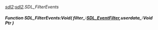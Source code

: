 _[sdl2](../../modules/sdl2/sdl2-module.md):[sdl2](../../modules/sdl2/sdl2-module.md).SDL\_FilterEvents_
##### Function SDL\_FilterEvents:Void( filter_:[SDL_EventFilter](../../modules/sdl2/sdl2-sdl_eventfilter.md),userdata_:Void Ptr )
